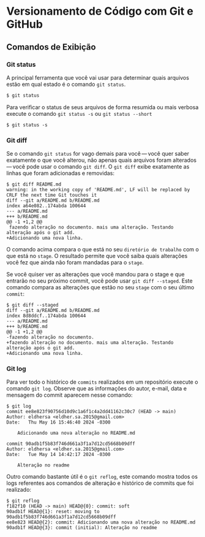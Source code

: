 <h1>
    <span> Versionamento de Código com Git e GitHub</span>
</h1>

## Comandos de Exibição
### Git status
A principal ferramenta que você vai usar para determinar quais arquivos estão em qual estado é o comando `git status`.
```bash
$ git status
```
Para verificar o status de seus arquivos de forma resumida ou mais verbosa execute o comando `git status -s` ou `git status --short`
```
$ git status -s
```
### Git diff
Se o comando `git status` for vago demais para você — você quer saber exatamente o que você alterou, não apenas quais arquivos foram alterados — você pode usar o comando `git diff`. O `git diff` exibe exatamente as linhas que foram adicionadas e removidas:
```
$ git diff README.md
warning: in the working copy of 'README.md', LF will be replaced by CRLF the next time Git touches it
diff --git a/README.md b/README.md
index a64e082..174abda 100644
--- a/README.md
+++ b/README.md
@@ -1 +1,2 @@
 fazendo alteração no documento. mais uma alteração. Testando alteração após o git add.
+Adicionando uma nova linha.
```
O comando acima compara o que está no seu `diretório de trabalho` com o que está no `stage`. O resultado permite que você saiba quais alterações você fez que ainda não foram mandadas para o `stage`.

Se você quiser ver as alterações que você mandou para o stage e que entrarão no seu próximo commit, você pode usar `git diff --staged`. Este comando compara as alterações que estão no seu `stage` com o seu último `commit`:
```
$ git diff --staged
diff --git a/README.md b/README.md
index 8d8ddcf..174abda 100644
--- a/README.md
+++ b/README.md
@@ -1 +1,2 @@
-fazendo alteração no documento.
+fazendo alteração no documento. mais uma alteração. Testando alteração após o git add.
+Adicionando uma nova linha.
```
### Git log
Para ver todo o histórico de `commits` realizados em um repositório execute o comando `git log`. Observe que as informações do autor, e-mail, data e mensagem do commit aparecem nesse comando:
```
$ git log
commit ee8e823f90756d10d9c1a6f1c4a2dd41162c30c7 (HEAD -> main)
Author: eldhersa <eldher.sa.2015@gmail.com>
Date:   Thu May 16 15:46:40 2024 -0300

    Adicionando uma nova alteração no README.md

commit 90adb1f5b83f746d661a3f1a7d12cd5668b09dff
Author: eldhersa <eldher.sa.2015@gmail.com>
Date:   Tue May 14 14:42:17 2024 -0300

    Alteração no readme
```
Outro comando bastante útil é o `git reflog`, este comando mostra todos os logs referentes aos comandos de alteração e histórico de commits que foi realizado:
```
$ git reflog
f182f10 (HEAD -> main) HEAD@{0}: commit: soft
90adb1f HEAD@{1}: reset: moving to 90adb1f5b83f746d661a3f1a7d12cd5668b09dff
ee8e823 HEAD@{2}: commit: Adicionando uma nova alteração no README.md
90adb1f HEAD@{3}: commit (initial): Alteração no readme
```

